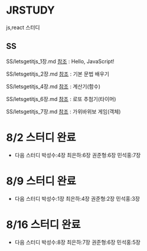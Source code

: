 # JRSTUDY
js,react 스터디

## SS
SS/letsgetitjs_1장.md [참조](./SS/letsgetitjs_1장.md)
 : Hello, JavaScript!

SS/letsgetitjs_2장.md [참조](./SS/letsgetitjs_2장.md)
 : 기본 문법 배우기

SS/letsgetitjs_4장.md [참조](./SS/letsgetitjs_4장.md)
 : 계산기(함수)
 
SS/letsgetitjs_6장.md [참조](./SS/letsgetitjs_6장.md)
 : 로또 추첨기(타이머)

SS/letsgetitjs_7장.md [참조](./SS/letsgetitjs_7장.md)
 : 가위바위보 게임(객체)

# 8/2 스터디 완료
- 다음 스터디
박성수:4장
최은하:6장
권준형:6장
민석홍:7장

# 8/9 스터디 완료
- 다음 스터디
박성수:1장
최은하:4장
권준형:2장
민석홍:3장

# 8/16 스터디 완료
- 다음 스터디
박성수:8장
최은하:7장
권준형:6장
민석홍:5장
